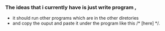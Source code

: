 ### The ideas that i currently have is just write program ,
* it should run other programs which are in the other diretories
* and copy the ouput and paste it under the program like this /* [here] */.